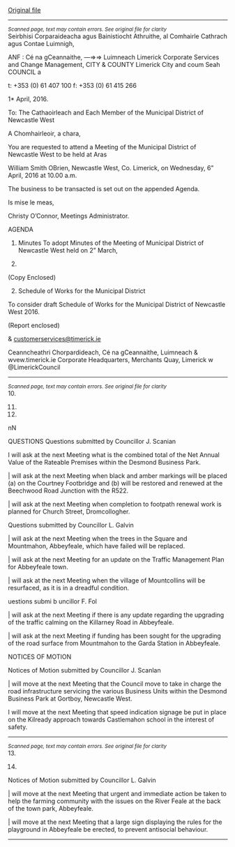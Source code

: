 [Original file](https://www.limerick.ie/sites/default/files/media/documents/2017-06/Agenda%20-%20Meeting%20of%20Municipal%20District%20of%20Newcastle%20West%20-%206th%20April%202016.pdf)

---
*<small>Scanned page, text may contain errors. See original file for clarity</small>*  
Seirbhisi Corparaideacha agus Bainistiocht Athruithe,
al Comhairle Cathrach agus Contae Luimnigh,

ANF : Cé na gCeannaithe,
—=>=> Luimneach
Limerick Corporate Services and Change Management,
CITY & COUNTY Limerick City and coum Seah
COUNCIL a

t: +353 (0) 61 407 100
f: +353 (0) 61 415 266

1* April, 2016.

To: The Cathaoirleach and Each Member of the Municipal District of Newcastle West

A Chomhairleoir, a chara,

You are requested to attend a Meeting of the Municipal District of Newcastle West to be held at Aras

William Smith OBrien, Newcastle West, Co. Limerick, on Wednesday, 6” April, 2016 at 10.00 a.m.

The business to be transacted is set out on the appended Agenda.

Is mise le meas,

Christy O’Connor,
Meetings Administrator.

AGENDA

1. Minutes
To adopt Minutes of the Meeting of Municipal District of Newcastle West held on 2” March,

2016.
(Copy Enclosed)

2. Schedule of Works for the Municipal District

To consider draft Schedule of Works for the Municipal District of Newcastle West 2016.

(Report enclosed)

& customerservices@timerick.ie

Ceanncheathri Chorpardideach, Cé na gCeannaithe, Luimneach & wvew.timerick.ie
Corporate Headquarters, Merchants Quay, Limerick w @LimerickCouncil


---
*<small>Scanned page, text may contain errors. See original file for clarity</small>*  
10.

11.

12.

nN

QUESTIONS
Questions submitted by Councillor J. Scanian

I will ask at the next Meeting what is the combined total of the Net Annual Value of the
Rateable Premises within the Desmond Business Park.

| will ask at the next Meeting when black and amber markings will be placed (a) on the
Courtney Footbridge and (b) will be restored and renewed at the Beechwood Road Junction
with the R522.

| will ask at the next Meeting when completion to footpath renewal work is planned for
Church Street, Dromcollogher.

Questions submitted by Councillor L. Galvin

| will ask at the next Meeting when the trees in the Square and Mountmahon, Abbeyfeale,
which have failed will be replaced.

| will ask at the next Meeting for an update on the Traffic Management Plan for Abbeyfeale
town.

| will ask at the next Meeting when the village of Mountcollins will be resurfaced, as it is in a
dreadful condition.

uestions submi b uncillor F. Fol

| will ask at the next Meeting if there is any update regarding the upgrading of the traffic
calming on the Killarney Road in Abbeyfeale.

| will ask at the next Meeting if funding has been sought for the upgrading of the road surface
from Mountmahon to the Garda Station in Abbeyfeale.

NOTICES OF MOTION

Notices of Motion submitted by Councillor J. Scanlan

| will move at the next Meeting that the Council move to take in charge the road
infrastructure servicing the various Business Units within the Desmond Business Park at
Gortboy, Newcastle West.

I will move at the next Meeting that speed indication signage be put in place on the Kilready
approach towards Castlemahon school in the interest of safety.


---
*<small>Scanned page, text may contain errors. See original file for clarity</small>*  
13.

14.

Notices of Motion submitted by Councillor L. Galvin

| will move at the next Meeting that urgent and immediate action be taken to help the
farming community with the issues on the River Feale at the back of the town park,
Abbeyfeale.

| will move at the next Meeting that a large sign displaying the rules for the playground in
Abbeyfeale be erected, to prevent antisocial behaviour.


---

